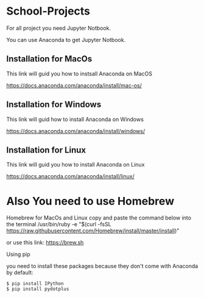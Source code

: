 # School-Projects

For all project you need Jupyter Notbook.

You can use Anaconda to get Jupyter Notbook.

## Installation for MacOs

This link will guid you how to instsall Anaconda on MacOS

https://docs.anaconda.com/anaconda/install/mac-os/

## Installation for Windows

This link will guid how to install Anaconda on Windows

https://docs.anaconda.com/anaconda/install/windows/

## Installation for Linux

This link will guid you how to install Anaconda on Linux

https://docs.anaconda.com/anaconda/install/linux/


# Also You need to use Homebrew 

Homebrew for MacOs and Linux copy and paste the command below into the terminal 
        /usr/bin/ruby -e "$(curl -fsSL https://raw.githubusercontent.com/Homebrew/install/master/install)"

or use this link: https://brew.sh

Using pip

you need to install these packages because they don't come with Anaconda by default: 

    $ pip install IPython
    $ pip install pydotplus
